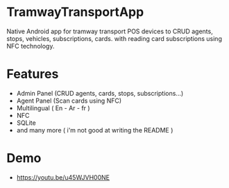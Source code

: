 # TramwayTransportApp
Native Android app for tramway transport POS devices to CRUD agents, stops, vehicles, subscriptions, cards. with reading card subscriptions using NFC technology.
# Features
* Admin Panel (CRUD agents, cards, stops, subscriptions...)
* Agent Panel (Scan cards using NFC)
* Multilingual ( En - Ar - fr )
* NFC
* SQLite
* and many more ( i'm not good at writing the README )
# Demo
* https://youtu.be/u45WJVH00NE

